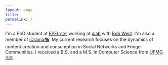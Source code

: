 ```yaml
---
layout: page
title: 
permalink: /
---
```


I'm a PhD student at [EPFL🇨🇭][epfl] working at [dlab][dlab] with [Bob West][bob]. 
I'm also a member of [iDrama🎭][idrama].
My current research focuses on the dynamics of content creation and consumption in Social Networks and Fringe Communities.
I received a B.S. and a M.S. in Computer Science from [UFMG🇧🇷][dcc] . 

[epfl]: https://www.epfl.ch/en/
[bob]: https://dlab.epfl.ch/people/west/
[dcc]: http://www.dcc.ufmg.br/dcc/	
[dlab]: https://dlab.epfl.ch/people/
[idrama]: https://twitter.com/iDRAMALab

